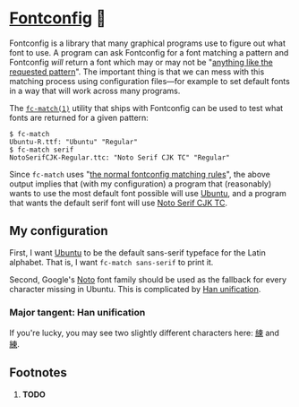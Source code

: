 # [Fontconfig][] 🤷

<!-- TODO
*   Add a footnote saying that this started as a comment explaining my `fonts.conf`...
-->

<!-- ## Concerning Fontconfig -->

Fontconfig<!-- (or is it fontconfig?<sup>[\[1\]](#user-content-footnote-1)</sup>) --> is a
library that many graphical programs use to figure out what font to use.  A program can
ask Fontconfig for a font matching a pattern and Fontconfig *will* return a font which may
or may not be "[anything like the requested pattern][`fonts-conf(5)`]".  The important
thing is that we can mess with this matching process using configuration files—for example
to set default fonts in a way that will work across many programs.

The [`fc-match(1)`][] utility that ships with Fontconfig can be used to test what fonts
are returned for a given pattern:

    $ fc-match
    Ubuntu-R.ttf: "Ubuntu" "Regular"
    $ fc-match serif
    NotoSerifCJK-Regular.ttc: "Noto Serif CJK TC" "Regular"

Since `fc-match` uses "[the normal fontconfig matching rules][`fc-match(1)`]", the above
output implies that (with my configuration) a program that (reasonably) wants to use the
most default font possible will use [Ubuntu][], and a program that wants the default serif
font will use [Noto Serif CJK TC][].

## My configuration

First, I want [Ubuntu][] to be the default sans-serif typeface for the Latin alphabet.
That is, I want `fc-match sans-serif` to print it.

<!-- Is character the correct term here?  What about symbol, glyph, grapheme, sign,
ideograph, ...-->
Second, Google's [Noto][] font family should be used as the fallback for every character
missing in Ubuntu.  This is complicated by [Han unification][]<!--, a controversial effort
by the authors of Unicode-->.

### Major tangent: Han unification

If you're lucky, you may see two slightly different characters here:<!--
We can't use <span>.  Use <a> as a workaround.  See
<https://github.com/github/markup/issues/245#issuecomment-245460087>.
-->
<a href="https://en.wiktionary.org/wiki/%E7%B7%B4#Definitions" lang="zh">練</a> and
<a href="https://en.wiktionary.org/wiki/%E7%B7%B4#Kanji" lang="ja">練</a>.

## Footnotes

<ol>
<li id="footnote-1"><b>TODO</b></li>
</ol>

[Fontconfig]: https://en.wikipedia.org/wiki/Fontconfig "Fontconfig - Wikipedia"
[`fonts-conf(5)`]: https://www.freedesktop.org/software/fontconfig/fontconfig-user.html
    "fonts-conf(5)"
[`fc-match(1)`]: https://linux.die.net/man/1/fc-match "fc-match(1)"
[Ubuntu]: https://en.wikipedia.org/wiki/Ubuntu_(typeface) "Ubuntu (typeface) - Wikipedia"
[Noto Serif CJK TC]: https://www.google.com/get/noto/#serif-hant "Google Noto Fonts"
[Noto]: https://en.wikipedia.org/wiki/Noto_fonts "Noto fonts - Wikipedia"
[Han unification]: https://en.wikipedia.org/wiki/Han_unification
    "Han unification - Wikipedia"
